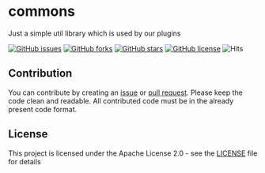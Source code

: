 # commons

Just a simple util library which is used by our plugins

[![GitHub issues](https://img.shields.io/github/issues/BlockRainNET/commons)](https://github.com/BlockRainNET/commons/issues) [![GitHub forks](https://img.shields.io/github/forks/BlockRainNET/commons)](https://github.com/BlockRainNET/commons/network) [![GitHub stars](https://img.shields.io/github/stars/BlockRainNET/commons)](https://github.com/BlockRainNET/commons/stargazers) [![GitHub license](https://img.shields.io/github/license/BlockRainNET/commons)](https://github.com/BlockRainNET/commons/blob/master/LICENSE) ![Hits](https://hitcounter.pythonanywhere.com/count/tag.svg?url=https%3A%2F%2Fgithub.com%2FBlockRainNET%2Fcommons)

## Contribution

You can contribute by creating an [issue](https://github.com/BlockRainNET/commons/issues/new) or [pull request](https://github.com/BlockRainNET/commons/compare). Please keep the code clean and readable. All contributed code must be in the already present code format.

## License

This project is licensed under the Apache License 2.0 - see the [LICENSE](https://github.com/BlockRainNET/commons/blob/master/LICENSE) file for details